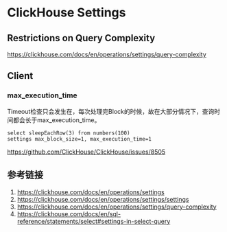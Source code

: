 # ClickHouse Settings


## Restrictions on Query Complexity
https://clickhouse.com/docs/en/operations/settings/query-complexity


## Client

### max_execution_time

Timeout检查只会发生在，每次处理完Block的时候，故在大部分情况下，查询时间都会长于max_execution_time。

```
select sleepEachRow(3) from numbers(100)
settings max_block_size=1, max_execution_time=1
```

https://github.com/ClickHouse/ClickHouse/issues/8505





## 参考链接
1. https://clickhouse.com/docs/en/operations/settings
2. https://clickhouse.com/docs/en/operations/settings/settings
3. https://clickhouse.com/docs/en/operations/settings/query-complexity
4. https://clickhouse.com/docs/en/sql-reference/statements/select#settings-in-select-query